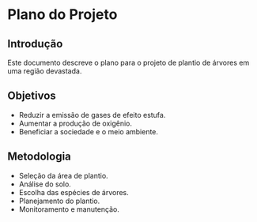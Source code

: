 # Plano do Projeto

## Introdução
Este documento descreve o plano para o projeto de plantio de árvores em uma região devastada.

## Objetivos
- Reduzir a emissão de gases de efeito estufa.
- Aumentar a produção de oxigênio.
- Beneficiar a sociedade e o meio ambiente.

## Metodologia
- Seleção da área de plantio.
- Análise do solo.
- Escolha das espécies de árvores.
- Planejamento do plantio.
- Monitoramento e manutenção.
